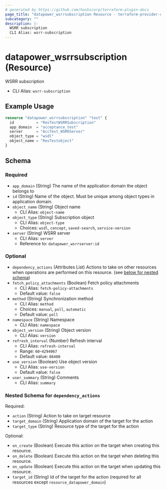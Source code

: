 ```yaml
---
# generated by https://github.com/hashicorp/terraform-plugin-docs
page_title: "datapower_wsrrsubscription Resource - terraform-provider-datapower"
subcategory: ""
description: |-
  WSRR subscription
  CLI Alias: wsrr-subscription
---
```


# datapower_wsrrsubscription (Resource)

WSRR subscription
  - CLI Alias: `wsrr-subscription`

## Example Usage

```terraform
resource "datapower_wsrrsubscription" "test" {
  id          = "ResTestWSRRSubscription"
  app_domain  = "acceptance_test"
  server      = "AccTest_WSRRServer"
  object_type = "wsdl"
  object_name = "ResTestobject"
}
```

<!-- schema generated by tfplugindocs -->
## Schema

### Required

- `app_domain` (String) The name of the application domain the object belongs to
- `id` (String) Name of the object. Must be unique among object types in application domain.
- `object_name` (String) Object name
  - CLI Alias: `object-name`
- `object_type` (String) Subscription object
  - CLI Alias: `object-type`
  - Choices: `wsdl`, `concept`, `saved-search`, `service-version`
- `server` (String) WSRR server
  - CLI Alias: `server`
  - Reference to: `datapower_wsrrserver:id`

### Optional

- `dependency_actions` (Attributes List) Actions to take on other resources when operations are performed on this resource. (see [below for nested schema](#nestedatt--dependency_actions))
- `fetch_policy_attachments` (Boolean) Fetch policy attachments
  - CLI Alias: `fetch-policy-attachments`
  - Default value: `false`
- `method` (String) Synchronization method
  - CLI Alias: `method`
  - Choices: `manual`, `poll`, `automatic`
  - Default value: `poll`
- `namespace` (String) Namespace
  - CLI Alias: `namespace`
- `object_version` (String) Object version
  - CLI Alias: `version`
- `refresh_interval` (Number) Refresh interval
  - CLI Alias: `refresh-interval`
  - Range: `60`-`4294967`
  - Default value: `86400`
- `use_version` (Boolean) Use object version
  - CLI Alias: `use-version`
  - Default value: `false`
- `user_summary` (String) Comments
  - CLI Alias: `summary`

<a id="nestedatt--dependency_actions"></a>
### Nested Schema for `dependency_actions`

Required:

- `action` (String) Action to take on target resource
- `target_domain` (String) Application domain of the target for the action
- `target_type` (String) Resource type of the target for the action

Optional:

- `on_create` (Boolean) Execute this action on the target when creating this resource.
- `on_delete` (Boolean) Execute this action on the target when deleting this resource.
- `on_update` (Boolean) Execute this action on the target when updating this resource.
- `target_id` (String) Id of the target for the action (required for all resources except `resource_datapower_domain`)
